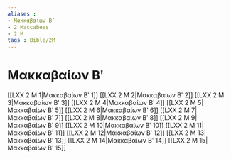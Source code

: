 ```yaml
---
aliases : 
- Μακκαβαίων Βʹ
- 2 Maccabees
- 2 M
tags : Bible/2M
---
```


# Μακκαβαίων Βʹ

[[LXX 2 M 1|Μακκαβαίων Βʹ 1]]
[[LXX 2 M 2|Μακκαβαίων Βʹ 2]]
[[LXX 2 M 3|Μακκαβαίων Βʹ 3]]
[[LXX 2 M 4|Μακκαβαίων Βʹ 4]]
[[LXX 2 M 5|Μακκαβαίων Βʹ 5]]
[[LXX 2 M 6|Μακκαβαίων Βʹ 6]]
[[LXX 2 M 7|Μακκαβαίων Βʹ 7]]
[[LXX 2 M 8|Μακκαβαίων Βʹ 8]]
[[LXX 2 M 9|Μακκαβαίων Βʹ 9]]
[[LXX 2 M 10|Μακκαβαίων Βʹ 10]]
[[LXX 2 M 11|Μακκαβαίων Βʹ 11]]
[[LXX 2 M 12|Μακκαβαίων Βʹ 12]]
[[LXX 2 M 13|Μακκαβαίων Βʹ 13]]
[[LXX 2 M 14|Μακκαβαίων Βʹ 14]]
[[LXX 2 M 15|Μακκαβαίων Βʹ 15]]
